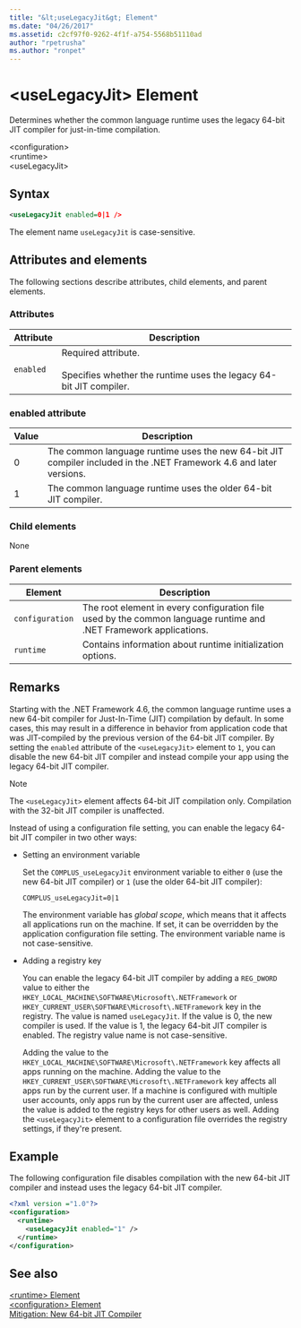 ```yaml
---
title: "&lt;useLegacyJit&gt; Element"
ms.date: "04/26/2017"
ms.assetid: c2cf97f0-9262-4f1f-a754-5568b51110ad
author: "rpetrusha"
ms.author: "ronpet"
---
```

# &lt;useLegacyJit&gt; Element

Determines whether the common language runtime uses the legacy 64-bit JIT compiler for just-in-time compilation.  

\<configuration>  
\<runtime>  
\<useLegacyJit>

## Syntax  

```xml
<useLegacyJit enabled=0|1 />
```

The element name `useLegacyJit` is case-sensitive.

## Attributes and elements

The following sections describe attributes, child elements, and parent elements.  

### Attributes  


| Attribute | Description                                                                                   |  
| --------- | --------------------------------------------------------------------------------------------- |  
| `enabled` | Required attribute.<br><br>Specifies whether the runtime uses the legacy 64-bit JIT compiler. |  

### enabled attribute  


| Value | Description                                                                                                         |  
| ----- | ------------------------------------------------------------------------------------------------------------------- |  
| 0     | The common language runtime uses the new 64-bit JIT compiler included in the .NET Framework 4.6 and later versions. |  
| 1     | The common language runtime uses the older 64-bit JIT compiler.                                                     |  

### Child elements

None

### Parent elements  


| Element         | Description                                                                                                       |  
| --------------- | ----------------------------------------------------------------------------------------------------------------- |  
| `configuration` | The root element in every configuration file used by the common language runtime and .NET Framework applications. |  
| `runtime`       | Contains information about runtime initialization options.                                                        |  

## Remarks  

Starting with the .NET Framework 4.6, the common language runtime uses a new 64-bit compiler for Just-In-Time (JIT) compilation by default. In some cases, this may result in a difference in behavior from application code that was JIT-compiled by the previous version of the 64-bit JIT compiler. By setting the `enabled` attribute of the `<useLegacyJit>` element to `1`, you can disable the new 64-bit JIT compiler and instead compile your app using the legacy 64-bit JIT compiler.  

> [!NOTE]
> The `<useLegacyJit>` element affects 64-bit JIT compilation only. Compilation with the 32-bit JIT compiler is unaffected.  

Instead of using a configuration file setting, you can enable the legacy 64-bit JIT compiler in two other ways:  

- Setting an environment variable

  Set the `COMPLUS_useLegacyJit` environment variable to either `0` (use the new 64-bit JIT compiler) or `1` (use the older 64-bit JIT compiler):

  ```  
  COMPLUS_useLegacyJit=0|1  
  ```  

  The environment variable has *global scope*, which means that it affects all applications run on the machine. If set, it can be overridden by the application configuration file setting. The environment variable name is not case-sensitive.

- Adding a registry key

  You can enable the legacy 64-bit JIT compiler by adding a `REG_DWORD` value to either the `HKEY_LOCAL_MACHINE\SOFTWARE\Microsoft\.NETFramework` or `HKEY_CURRENT_USER\SOFTWARE\Microsoft\.NETFramework` key in the registry. The value is named `useLegacyJit`. If the value is 0, the new compiler is used. If the value is 1, the legacy 64-bit JIT compiler is enabled. The registry value name is not case-sensitive.

  Adding the value to the `HKEY_LOCAL_MACHINE\SOFTWARE\Microsoft\.NETFramework` key affects all apps running on the machine. Adding the value to the `HKEY_CURRENT_USER\SOFTWARE\Microsoft\.NETFramework` key affects all apps run by the current user. If a machine is configured with multiple user accounts, only apps run by the current user are affected, unless the value is added to the registry keys for other users as well. Adding the `<useLegacyJit>` element to a configuration file overrides the registry settings, if they're present.  

## Example  

The following configuration file disables compilation with the new 64-bit JIT compiler and instead uses the legacy 64-bit JIT compiler.  

```xml  
<?xml version ="1.0"?>  
<configuration>  
  <runtime>  
    <useLegacyJit enabled="1" />  
  </runtime>  
</configuration>  
```  

## See also

[\<runtime> Element](../../../../../docs/framework/configure-apps/file-schema/runtime/runtime-element.md)   
[\<configuration> Element](../../../../../docs/framework/configure-apps/file-schema/configuration-element.md)   
[Mitigation: New 64-bit JIT Compiler](../../../../../docs/framework/migration-guide/mitigation-new-64-bit-jit-compiler.md)
